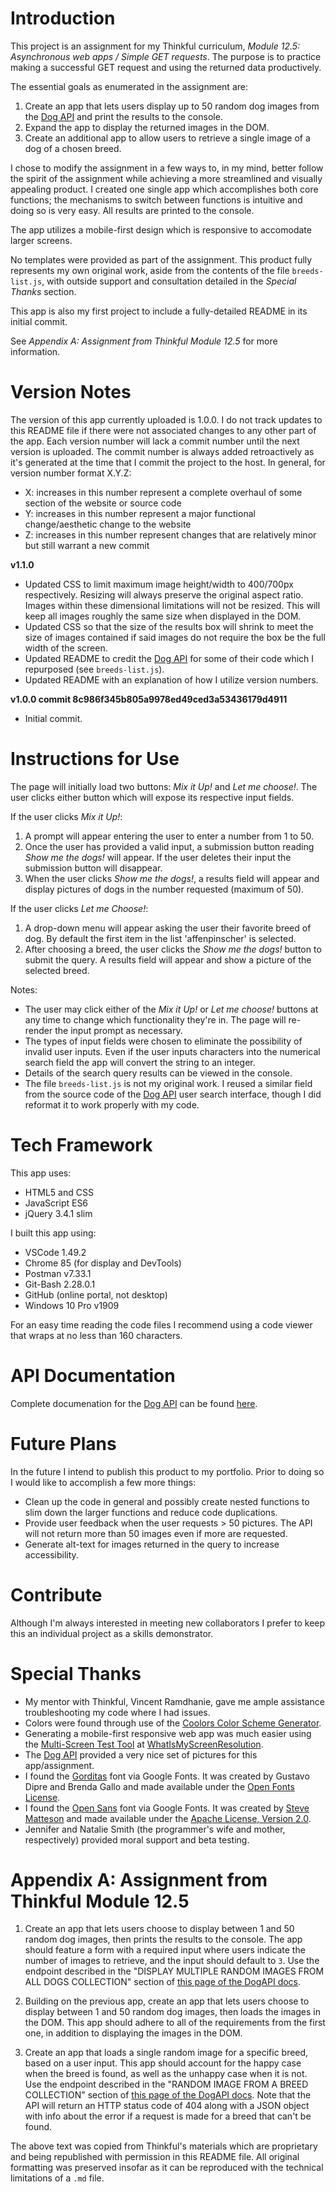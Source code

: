 # Introduction

This project is an assignment for my Thinkful curriculum, *Module 12.5: Asynchronous web apps / Simple GET requests*.  The purpose is to practice making a successful GET request and using the returned data productively.

The essential goals as enumerated in the assignment are:

1. Create an app that lets users display up to 50 random dog images from the [Dog API](https://dog.ceo/dog-api/) and print the results to the console.
2. Expand the app to display the returned images in the DOM.
3. Create an additional app to allow users to retrieve a single image of a dog of a chosen breed.

I chose to modify the assignment in a few ways to, in my mind, better follow the spirit of the assignment while achieving a more streamlined and visually appealing product.  I created one single app which accomplishes both core functions; the mechanisms to switch between functions is intuitive and doing so is very easy.  All results are printed to the console.

The app utilizes a mobile-first design which is responsive to accomodate larger screens.

No templates were provided as part of the assignment.  This product fully represents my own original work, aside from the contents of the file `breeds-list.js`, with outside support and consultation detailed in the *Special Thanks* section.

This app is also my first project to include a fully-detailed README in its initial commit.

See *Appendix A: Assignment from Thinkful Module 12.5* for more information.

# Version Notes

The version of this app currently uploaded is 1.0.0.  I do not track updates to this README file if there were not associated changes to any other part of the app.  Each version number will lack a commit number until the next version is uploaded.  The commit number is always added retroactively as it's generated at the time that I commit the project to the host.  In general, for version number format X.Y.Z:
* X: increases in this number represent a complete overhaul of some section of the website or source code
* Y: increases in this number represent a major functional change/aesthetic change to the website
* Z: increases in this number represent changes that are relatively minor but still warrant a new commit 

**v1.1.0**
* Updated CSS to limit maximum image height/width to 400/700px respectively.  Resizing will always preserve the original aspect ratio.  Images within these dimensional limitations will not be resized.  This will keep all images roughly the same size when displayed in the DOM.
* Updated CSS so that the size of the results box will shrink to meet the size of images contained if said images do not require the box be the full width of the screen.
* Updated README to credit the [Dog API](https://dog.ceo/dog-api/) for some of their code which I repurposed (see `breeds-list.js`).
* Updated README with an explanation of how I utilize version numbers.

**v1.0.0 commit 8c986f345b805a9978ed49ced3a53436179d4911**
* Initial commit.

# Instructions for Use

The page will initially load two buttons: *Mix it Up!* and *Let me choose!*.  The user clicks either button which will expose its respective input fields.

If the user clicks *Mix it Up!*:

1. A prompt will appear entering the user to enter a number from 1 to 50.
2. Once the user has provided a valid input, a submission button reading *Show me the dogs!* will appear.  If the user deletes their input the submission button will disappear.
3. When the user clicks *Show me the dogs!*, a results field will appear and display pictures of dogs in the number requested (maximum of 50).

If the user clicks *Let me Choose!*:

1. A drop-down menu will appear asking the user their favorite breed of dog. By default the first item in the list 'affenpinscher' is selected.
2. After choosing a breed, the user clicks the *Show me the dogs!* button to submit the query.  A results field will appear and show a picture of the selected breed.

Notes:

* The user may click either of the *Mix it Up!* or *Let me choose!* buttons at any time to change which functionality they're in.  The page will re-render the input prompt as necessary.
* The types of input fields were chosen to eliminate the possibility of invalid user inputs.  Even if the user inputs characters into the numerical search field the app will convert the string to an integer.
* Details of the search query results can be viewed in the console.
* The file `breeds-list.js` is not my original work.  I reused a similar field from the source code of the [Dog API](https://dog.ceo/dog-api/) user search interface, though I did reformat it to work properly with my code.

# Tech Framework

This app uses:

* HTML5 and CSS
* JavaScript ES6
* jQuery 3.4.1 slim

I built this app using:

* VSCode 1.49.2
* Chrome 85 (for display and DevTools)
* Postman v7.33.1
* Git-Bash 2.28.0.1
* GitHub (online portal, not desktop)
* Windows 10 Pro v1909

For an easy time reading the code files I recommend using a code viewer that wraps at no less than 160 characters.

# API Documentation

Complete documenation for the [Dog API](https://dog.ceo/dog-api/) can be found [here](https://dog.ceo/dog-api/documentation/).

# Future Plans

In the future I intend to publish this product to my portfolio.  Prior to doing so I would like to accomplish a few more things:

* Clean up the code in general and possibly create nested functions to slim down the larger functions and reduce code duplications.
* Provide user feedback when the user requests > 50 pictures. The API will not return more than 50 images even if more are requested.
* Generate alt-text for images returned in the query to increase accessibility.

# Contribute

Although I'm always interested in meeting new collaborators I prefer to keep this an individual project as a skills demonstrator.

# Special Thanks

* My mentor with Thinkful, Vincent Ramdhanie, gave me ample assistance troubleshooting my code where I had issues.
* Colors were found through use of the [Coolors Color Scheme Generator](https://coolors.co/).
* Generating a mobile-first responsive web app was much easier using the [Multi-Screen Test Tool](http://whatismyscreenresolution.net/multi-screen-test) at [WhatIsMyScreenResolution](http://whatismyscreenresolution.net/).
* The [Dog API](https://dog.ceo/dog-api/) provided a very nice set of pictures for this app/assignment.
* I found the [Gorditas](https://fonts.google.com/specimen/Gorditas) font via Google Fonts.  It was created by Gustavo Dipre and Brenda Gallo and made available under the [Open Fonts License](https://scripts.sil.org/cms/scripts/page.php?site_id=nrsi&id=OFL).
* I found the [Open Sans](https://fonts.google.com/specimen/Open+Sans) font via Google Fonts.  It was created by [Steve Matteson](https://twitter.com/@SteveMatteson1) and made available under the [Apache License, Version 2.0](http://www.apache.org/licenses/LICENSE-2.0).
* Jennifer and Natalie Smith (the programmer's wife and mother, respectively) provided moral support and beta testing.

# Appendix A: Assignment from Thinkful Module 12.5

1. Create an app that lets users choose to display between 1 and 50 random dog images, then prints the results to the console. The app should feature a form with a required input where users indicate the number of images to retrieve, and the input should default to `3`. Use the endpoint described in the "DISPLAY MULTIPLE RANDOM IMAGES FROM ALL DOGS COLLECTION" section of [this page of the DogAPI docs](https://dog.ceo/dog-api/documentation/random).

2. Building on the previous app, create an app that lets users choose to display between 1 and 50 random dog images, then loads the images in the DOM. This app should adhere to all of the requirements from the first one, in addition to displaying the images in the DOM.

3. Create an app that loads a single random image for a specific breed, based on a user input. This app should account for the happy case when the breed is found, as well as the unhappy case when it is not. Use the endpoint described in the "RANDOM IMAGE FROM A BREED COLLECTION" section of [this page of the DogAPI docs](https://dog.ceo/dog-api/documentation/breed). Note that the API will return an HTTP status code of 404 along with a JSON object with info about the error if a request is made for a breed that can't be found.

The above text was copied from Thinkful's materials which are proprietary and being republished with permission in this README file.  All original formatting was preserved insofar as it can be reproduced with the technical limitations of a `.md` file.
